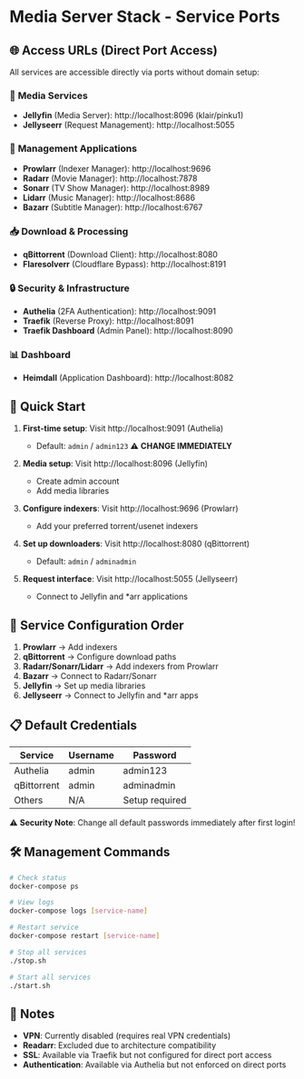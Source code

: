 # Media Server Stack - Service Ports

## 🌐 Access URLs (Direct Port Access)

All services are accessible directly via ports without domain setup:

### 🎥 **Media Services**
- **Jellyfin** (Media Server): http://localhost:8096 (klair/pinku1)
- **Jellyseerr** (Request Management): http://localhost:5055

### 🔧 **Management Applications**
- **Prowlarr** (Indexer Manager): http://localhost:9696
- **Radarr** (Movie Manager): http://localhost:7878
- **Sonarr** (TV Show Manager): http://localhost:8989
- **Lidarr** (Music Manager): http://localhost:8686
- **Bazarr** (Subtitle Manager): http://localhost:6767

### 📥 **Download & Processing**
- **qBittorrent** (Download Client): http://localhost:8080
- **Flaresolverr** (Cloudflare Bypass): http://localhost:8191

### 🔒 **Security & Infrastructure**
- **Authelia** (2FA Authentication): http://localhost:9091
- **Traefik** (Reverse Proxy): http://localhost:8091
- **Traefik Dashboard** (Admin Panel): http://localhost:8090

### 📊 **Dashboard**
- **Heimdall** (Application Dashboard): http://localhost:8082

## 🚀 **Quick Start**

1. **First-time setup**: Visit http://localhost:9091 (Authelia)
   - Default: `admin` / `admin123` ⚠️ **CHANGE IMMEDIATELY**

2. **Media setup**: Visit http://localhost:8096 (Jellyfin)
   - Create admin account
   - Add media libraries

3. **Configure indexers**: Visit http://localhost:9696 (Prowlarr)
   - Add your preferred torrent/usenet indexers

4. **Set up downloaders**: Visit http://localhost:8080 (qBittorrent)
   - Default: `admin` / `adminadmin`

5. **Request interface**: Visit http://localhost:5055 (Jellyseerr)
   - Connect to Jellyfin and *arr applications

## 🔧 **Service Configuration Order**

1. **Prowlarr** → Add indexers
2. **qBittorrent** → Configure download paths
3. **Radarr/Sonarr/Lidarr** → Add indexers from Prowlarr
4. **Bazarr** → Connect to Radarr/Sonarr
5. **Jellyfin** → Set up media libraries
6. **Jellyseerr** → Connect to Jellyfin and *arr apps

## 📋 **Default Credentials**

| Service | Username | Password |
|---------|----------|----------|
| Authelia | admin | admin123 |
| qBittorrent | admin | adminadmin |
| Others | N/A | Setup required |

⚠️ **Security Note**: Change all default passwords immediately after first login!

## 🛠️ **Management Commands**

```bash
# Check status
docker-compose ps

# View logs
docker-compose logs [service-name]

# Restart service
docker-compose restart [service-name]

# Stop all services
./stop.sh

# Start all services
./start.sh
```

## 📝 **Notes**

- **VPN**: Currently disabled (requires real VPN credentials)
- **Readarr**: Excluded due to architecture compatibility
- **SSL**: Available via Traefik but not configured for direct port access
- **Authentication**: Available via Authelia but not enforced on direct ports
